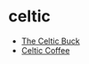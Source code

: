 # celtic

 * [The Celtic Buck](../index/t/the-celtic-buck-350849.json)
 * [Celtic Coffee](../index/c/celtic-coffee.json)
